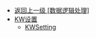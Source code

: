 - [返回上一级 [数据逻辑处理]](zh-CN/EdgeLinkStudio/工程管理/工程配置/数据逻辑处理/)
- [KW设置](zh-CN/EdgeLinkStudio/工程管理/工程配置/数据逻辑处理/KW设置/)
  - [KWSetting](zh-CN/EdgeLinkStudio/工程管理/工程配置/数据逻辑处理/KW设置/KWSetting.md)

